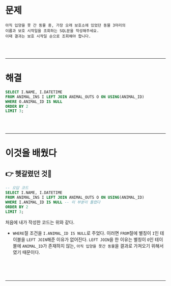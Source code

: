 





# 문제

```
아직 입양을 못 간 동물 중, 가장 오래 보호소에 있었던 동물 3마리의 
이름과 보호 시작일을 조회하는 SQL문을 작성해주세요. 
이때 결과는 보호 시작일 순으로 조회해야 합니다.

```

<br/>

<br/>

---

# 해결

```sql
SELECT I.NAME, I.DATETIME
FROM ANIMAL_INS I LEFT JOIN ANIMAL_OUTS O ON USING(ANIMAL_ID)
WHERE O.ANIMAL_ID IS NULL
ORDER BY 2
LIMIT 3;
```



<br/>

<br/>



----



# 이것을 배웠다



## 👉 헷갈렸던 것🤔
```sql
-- 오답 코드
SELECT I.NAME, I.DATETIME
FROM ANIMAL_INS I LEFT JOIN ANIMAL_OUTS O ON USING(ANIMAL_ID)
WHERE I.ANIMAL_ID IS NULL -- 이 부분이 틀렸다
ORDER BY 2
LIMIT 3;
```
처음에 내가 작성한 코드는 위와 같다. 

- `WHERE`절 조건을 `I.ANIMAL_ID IS NULL`로 주었다.
이러면 `FROM`절에 별칭이 `I`인 테이블을 `LEFT JOIN`해준 이유가 없어진다. 
`LEFT JOIN`을 한 이유는 별칭이 `O`인 테이블에 `ANIMAL_ID`가 존재하지 않는, 
`아직 입양을 못간 동물`을 결과로 가져오기 위해서였기 때문이다. 

<BR/>
<BR/>
<BR/>

---

